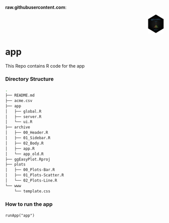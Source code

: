 **raw.githubusercontent.com**:
<p align="right"><img src="https://github.com/easy-plot/app/blob/master/hexsticker.png" style="width:50px;height:60px;" /></p>


# app
This Repo contains R code for the app

### Directory Structure
```bash
.
├── README.md
├── acme.csv
├── app
│   ├── global.R
│   ├── server.R
│   └── ui.R
├── archive
│   ├── 00_Header.R
│   ├── 01_Sidebar.R
│   ├── 02_Body.R
│   ├── app.R
│   └── app_old.R
├── ggEasyPlot.Rproj
├── plots
│   ├── 00_Plots-Bar.R
│   ├── 01_Plots-Scatter.R
│   └── 02_Plots-Line.R
└── www
    └── template.css

 ```

### How to run the app
`runApp("app")`
